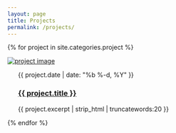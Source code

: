 ```yaml
---
layout: page
title: Projects
permalink: /projects/
---
```


<!-- **Photos and links coming soon, for now check out my github page for the following projects**

## Web Development
PhotoQ Website
Reaction Test

## Artificial Intellgence
StarcraftII AI Bot

## Game Development
Fruit Turtle <br>
Pyramid Escape <br>
WalkMan <br>

Checkout [my github](https://github.com/thomastran8) for more projects -->

{% for project in site.categories.project %}
<div class="post-ctn">
	<a href="{{ project.url | prepend: site.baseurl }}">
		<img src="{{ project.post-image }}" alt="project image" class="post-image">
	</a>
	<ul>
			<time>{{ project.date | date: "%b %-d, %Y" }}</time>
			<h3><a href="{{ project.url | prepend: site.baseurl }}">{{ project.title }}</a></h3>
			{{ project.excerpt | strip_html | truncatewords:20 }}
	</ul>
</div>
{% endfor %}